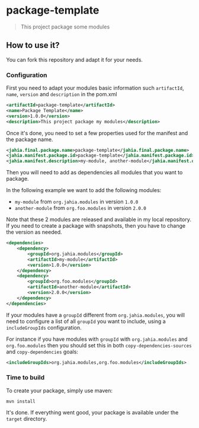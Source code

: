 # package-template

> This project package some modules

## How to use it?

You can fork this repository and adapt it for your needs.

### Configuration

First you need to adapt your modules basic information such `artifactId`, `name`, `version` and `description` in the pom.xml
```xml
<artifactId>package-template</artifactId>
<name>Package Template</name>
<version>1.0.0</version>
<description>This project package my modules</description>
```
Once it's done, you need to set a few properties used for the manifest and the package name.

```xml
<jahia.final.package.name>package-template</jahia.final.package.name>
<jahia.manifest.package.id>package-template</jahia.manifest.package.id>
<jahia.manifest.description>my-module, another-module</jahia.manifest.description>
```
Then you will need to add as dependencies all modules that you want to package. 

In the following example we want to add the following modules:

 - `my-module` from `org.jahia.modules` in version `1.0.0`
 -  `another-module` from `org.foo.modules` in version `2.0.0`

Note that these 2 modules are released and available in my local repository.
If you need to create a package with snapshots, then you have to change the version as needed.

```xml
<dependencies>
    <dependency>
        <groupId>org.jahia.modules</groupId>
        <artifactId>my-module</artifactId>
        <version>1.0.0</version>
    </dependency>
    <dependency>
        <groupId>org.foo.modules</groupId>
        <artifactId>another-module</artifactId>
        <version>2.0.0</version>
    </dependency>
</dependencies>
```
If your modules have a `groupId` different from `org.jahia.modules`, you will need to 
configure a list of all `groupId` you want to include, using a `includeGroupIds` configuration. 

For instance if you have modules with `groupId` with `org.jahia.modules` and `org.foo.modules` then you should set this in both `copy-dependencies-sources` and `copy-dependencies` goals:

```xml
<includeGroupIds>org.jahia.modules,org.foo.modules</includeGroupIds>
```
### Time to build

To create your package, simply use maven:

```shell
mvn install
```

It's done. If everything went good, your package is available under the `target` directory.
